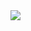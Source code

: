 <img src="https://capsule-render.vercel.app/api?type=soft&color=0067a3&height=140&section=header&text=Hello,aeyongworld!&fontSize=70" />
